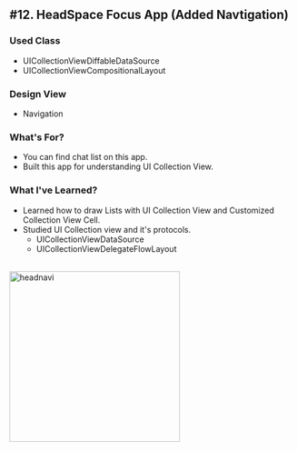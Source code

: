 ## #12. HeadSpace Focus App (Added Navtigation)
### Used Class
- UICollectionViewDiffableDataSource
- UICollectionViewCompositionalLayout

### Design View
- Navigation

### What's For?
- You can find chat list on this app.
- Built this app for understanding UI Collection View.

### What I've Learned?
- Learned how to draw Lists with UI Collection View and Customized Collection View Cell.
- Studied UI Collection view and it's protocols.
  - UICollectionViewDataSource
  - UICollectionViewDelegateFlowLayout
<br><br>
<img width="300" alt="headnavi" src="https://user-images.githubusercontent.com/16066576/196177776-c619ddd8-2b0e-4bb1-b0e2-21293fd430c6.gif">
